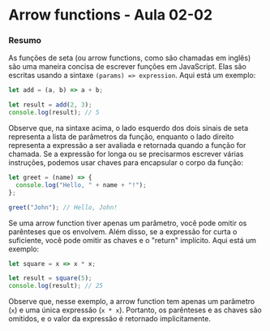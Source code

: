 <!--
Antes de publicar a issue, lembre-se de clicar na aba "Preview", para visualizar se a formatação está correta =)
-->

<!-- Escreva/insira as imagens após essa linha -->

# Arrow functions - Aula 02-02

### Resumo

As funções de seta (ou arrow functions, como são chamadas em inglês) são uma maneira concisa de escrever funções em JavaScript. Elas são escritas usando a sintaxe `(params) => expression`. Aqui está um exemplo:

```javascript
let add = (a, b) => a + b;

let result = add(2, 3);
console.log(result); // 5
```

Observe que, na sintaxe acima, o lado esquerdo dos dois sinais de seta representa a lista de parâmetros da função, enquanto o lado direito representa a expressão a ser avaliada e retornada quando a função for chamada. Se a expressão for longa ou se precisarmos escrever várias instruções, podemos usar chaves para encapsular o corpo da função:

```javascript
let greet = (name) => {
  console.log("Hello, " + name + "!");
};

greet("John"); // Hello, John!
```

Se uma arrow function tiver apenas um parâmetro, você pode omitir os parênteses que os envolvem. Além disso, se a expressão for curta o suficiente, você pode omitir as chaves e o "return" implícito. Aqui está um exemplo:

```javascript
let square = x => x * x;

let result = square(5);
console.log(result); // 25
```

Observe que, nesse exemplo, a arrow function tem apenas um parâmetro (`x`) e uma única expressão (`x * x`). Portanto, os parênteses e as chaves são omitidos, e o valor da expressão é retornado implicitamente.

